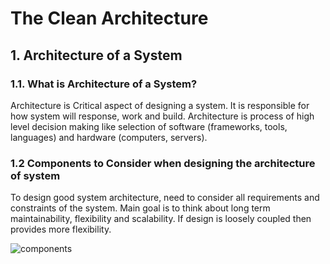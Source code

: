 # The Clean Architecture

## 1. Architecture of a System 

### 1.1. What is Architecture of a System?
Architecture is Critical aspect of designing a system. It is responsible for how system will response, work and build. Architecture is process of high level decision making like selection of software (frameworks, tools, languages) and hardware (computers, servers).

### 1.2 Components to Consider when designing the architecture of system
To design good system architecture, need to consider all requirements and constraints of the system. Main goal is to think about long term maintainability, flexibility and scalability. If design is loosely coupled then provides more flexibility.

![components](https://github.com/Everest1508/go-codes/tree/main/clean_arch/images/designarch.jpg)